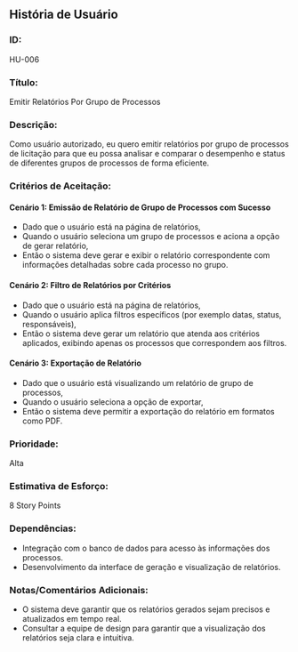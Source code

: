 ## **História de Usuário**
### **ID:**
HU-006

### **Título:**
Emitir Relatórios Por Grupo de Processos

### **Descrição:**
Como usuário autorizado, eu quero emitir relatórios por grupo de processos de licitação para que eu possa analisar e comparar o desempenho e status de diferentes grupos de processos de forma eficiente.

### **Critérios de Aceitação:**
#### **Cenário 1:** Emissão de Relatório de Grupo de Processos com Sucesso
- Dado que o usuário está na página de relatórios,
- Quando o usuário seleciona um grupo de processos e aciona a opção de gerar relatório,
- Então o sistema deve gerar e exibir o relatório correspondente com informações detalhadas sobre cada processo no grupo.

#### **Cenário 2:** Filtro de Relatórios por Critérios
- Dado que o usuário está na página de relatórios,
- Quando o usuário aplica filtros específicos (por exemplo datas, status, responsáveis),
- Então o sistema deve gerar um relatório que atenda aos critérios aplicados, exibindo apenas os processos que correspondem aos filtros.

#### **Cenário 3:** Exportação de Relatório
- Dado que o usuário está visualizando um relatório de grupo de processos,
- Quando o usuário seleciona a opção de exportar,
- Então o sistema deve permitir a exportação do relatório em formatos como PDF.

### Prioridade:
Alta

### Estimativa de Esforço:
8 Story Points

### Dependências:
- Integração com o banco de dados para acesso às informações dos processos.
- Desenvolvimento da interface de geração e visualização de relatórios.

### Notas/Comentários Adicionais:
- O sistema deve garantir que os relatórios gerados sejam precisos e atualizados em tempo real.
- Consultar a equipe de design para garantir que a visualização dos relatórios seja clara e intuitiva.